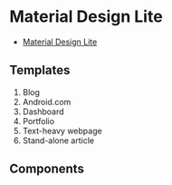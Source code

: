 # Material Design Lite

* [Material Design Lite](https://getmdl.io/)

## Templates

1. Blog
2. Android.com
3. Dashboard
4. Portfolio
5. Text-heavy webpage
6. Stand-alone article

## Components


